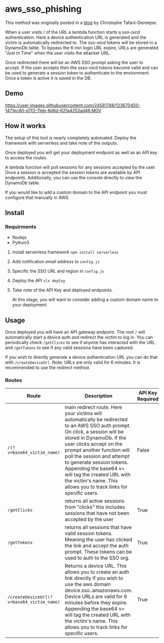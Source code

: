 
# aws_sso_phishing


This method was originally posted in a [blog](https://blog.christophetd.fr/phishing-for-aws-credentials-via-aws-sso-device-code-authentication) by Christophe Tafani-Dereeper.

When a user visits / of the URL a lambda function starts a sso-oicd authentication. Here a device authentication URL is generated and the victim is automatically redirected to. The sso-oicd tokens will be stored in a DynamoDb table. To bypass the 6 min login URL expire, URLs are generated "Just In Time" when the user visits the attacker URL. 

Once redirected there will be an AWS SSO prompt asking the user to accept. If the user accepts then the ssso-oicd tokens become valid and can be used to generate a session token to authenticate to the environment. Once a token is active it is saved in the DB.

## Demo

https://user-images.githubusercontent.com/24581748/123670450-1471ec80-d7f2-11eb-8d6d-62fa4253ad46.MOV

## How it works

The setup of this tool is nearly completely automated. Deploy the framework with serverless and take note of the outputs. 

Once deployed you will get your deployment endpoint as well as an API key to access the routes. 

A lambda function will poll sessions for any sessions accepted by the user. Once a session is accepted the session tokens are available by API endpoints. Additionally, you can use the console directly to view the DynamoDb table.

If you would like to add a custom domain to the API endpoint you must configure that manually in AWS.

## Install 

### Requirments 

* Nodejs
* Python3

1. Install serverless framework 
    `npm install serverless`

2. Add notification email address to `config.js`

3. Specific the SSO URL and region in `config.js`

3. Deploy the API
    `sls deploy`

5. Take note of the API Key and deployed endpoints. 

    At this stage, you will want to consider adding a custom domain name to your deployment. 


## Usage

Once deployed you will have an API gateway endpoint. The root `/` will automatically start a device auth and redirect the victim to log in. You can periodically check `/getClicks` to see if anyone has interacted with the URL and `/getTokens` to see if any valid sessions have been captured. 

If you wish to directly generate a device authentication URL you can do that with `/createDeviceUrl`. Note: URLs are only valid for 6 minutes. It is recommended to use the redirect method. 



### Routes

| Route | Description | API Key Required |
| --- | --- | --- |
| `/(?v=base64_victim_name)` | main redirect route. Here your victims will automatically be redirected to an AWS SSO auth prompt. On click, a session will be stored in DynamoDb. If the user clicks accept on the prompt another function will poll the session and attempt to generate session tokens. Appending the base64 v= will tag the created URL with the victim's name. This allows you to track links for specific users. | False |
| `/getClicks` | returns all active sessions from "clicks" this includes sessions that have not been accepted by the user | True |
| `/getTokens` | returns all sessions that have valid session tokens. Meaning the user has clicked the link and accept the auth prompt. These tokens can be used to auth to the SSO org. | True |
| `/createDeviceUrl(?v=base64_victim_name)` | Returns a device URL. This allows you to create an auth link directly if you wish to use the aws domain device.sso.<region>.amazonaws.com. Device URLs are valid for 6 minutes before they expire. Appending the base64 v= will tag the created URL with the victim's name. This allows you to track links for specific users.  | True |



